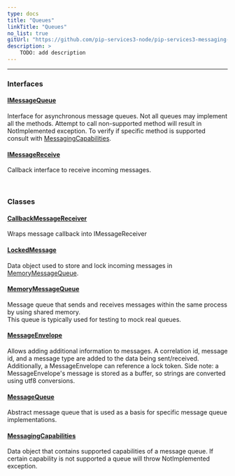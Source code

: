 ```yaml
---
type: docs
title: "Queues"
linkTitle: "Queues"
no_list: true
gitUrl: "https://github.com/pip-services3-node/pip-services3-messaging-node"
description: >
    TODO: add description
---
```

---

<div class="module-body"> 

### Interfaces

#### [IMessageQueue](imessage_queue)
Interface for asynchronous message queues.
Not all queues may implement all the methods.
Attempt to call non-supported method will result in NotImplemented exception.
To verify if specific method is supported consult with [MessagingCapabilities](messaging_capabilities).

#### [IMessageReceive](imessage_receive)
Callback interface to receive incoming messages.

<br>

### Classes

#### [CallbackMessageReceiver](callback_message_receiver)
Wraps message callback into IMessageReceiver

#### [LockedMessage](locked_message)
Data object used to store and lock incoming messages in [MemoryMessageQueue](memory_message_queue).

#### [MemoryMessageQueue](memory_message_queue)
Message queue that sends and receives messages within the same process by using shared memory.  
This queue is typically used for testing to mock real queues.

#### [MessageEnvelope](message_envelope)
Allows adding additional information to messages. A correlation id, message id, and a message type are added to the data being sent/received. Additionally, a MessageEnvelope can reference a lock token.
Side note: a MessageEnvelope's message is stored as a buffer, so strings are converted using utf8 conversions.

#### [MessageQueue](message_queue)
Abstract message queue that is used as a basis for specific message queue implementations.

#### [MessagingCapabilities](messaging_capabilities)
Data object that contains supported capabilities of a message queue. If certain capability is not supported a queue will 
throw NotImplemented exception.

</div>